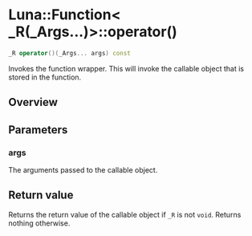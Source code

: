 # Luna::Function< _R(_Args...)>::operator()

```c++
_R operator()(_Args... args) const
```

Invokes the function wrapper. This will invoke the callable object that is stored in the function. 

## Overview


## Parameters
### args
The arguments passed to the callable object. 

## Return value
Returns the return value of the callable object if `_R` is not `void`. Returns nothing otherwise. 

